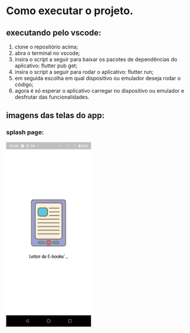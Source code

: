# Como executar o projeto.
## executando pelo vscode:
1. clone o repositório acima;
2. abra o terminal no vscode;
3. insira o script a seguir para baixar os pacotes de dependências do aplicativo: flutter pub get;
4. insira o script a seguir para rodar o aplicativo: flutter run;
5. em seguida escolha em qual dispositivo ou emulador deseja rodar o código;
6. agora é só esperar o aplicativo carregar no dispositivo ou emulador e desfrutar das funcionalidades.

## imagens das telas do app:

### splash page:
<img src="https://github.com/Jul10c3s4/leitor_ebooks/blob/main/assets/images/splash.jpeg" alt="Descrição da Imagem" height="500" />
